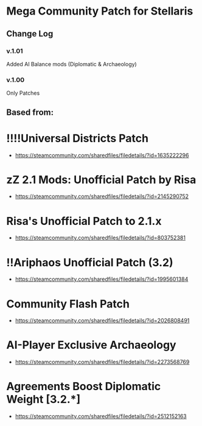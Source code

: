 # Mega Community Patch for Stellaris

## Change Log

### v.1.01

Added AI Balance mods (Diplomatic & Archaeology)

### v.1.00

Only Patches

## Based from:

# !!!!Universal Districts Patch

* https://steamcommunity.com/sharedfiles/filedetails/?id=1635222296
# zZ 2.1 Mods: Unofficial Patch by Risa 

* https://steamcommunity.com/sharedfiles/filedetails/?id=2145290752
# Risa's Unofficial Patch to 2.1.x 

* https://steamcommunity.com/sharedfiles/filedetails/?id=803752381
# !!Ariphaos Unofficial Patch (3.2) 

* https://steamcommunity.com/sharedfiles/filedetails/?id=1995601384
# Community Flash Patch 

* https://steamcommunity.com/sharedfiles/filedetails/?id=2026808491
# AI-Player Exclusive Archaeology 

* https://steamcommunity.com/sharedfiles/filedetails/?id=2273568769
# Agreements Boost Diplomatic Weight [3.2.*] 

* https://steamcommunity.com/sharedfiles/filedetails/?id=2512152163